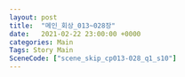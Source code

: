 ```yaml
---
layout: post
title:  "메인_회상_013~028장"
date:   2021-02-22 23:00:00 +0000
categories: Main
Tags: Story Main
SceneCode: ["scene_skip_cp013-028_q1_s10"]
---
```

